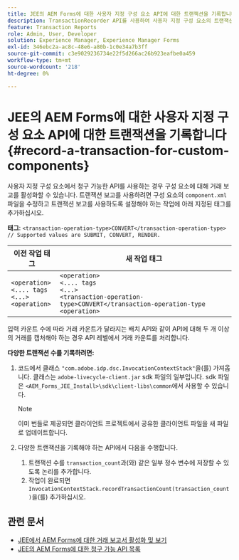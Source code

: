 ```yaml
---
title: JEE의 AEM Forms에 대한 사용자 지정 구성 요소 API에 대한 트랜잭션을 기록합니다.
description: TransactionRecorder API를 사용하여 사용자 지정 구성 요소의 트랜잭션을 기록하는 방법에 대해 알아봅니다.
feature: Transaction Reports
role: Admin, User, Developer
solution: Experience Manager, Experience Manager Forms
exl-id: 346ebc2a-ac8c-48e6-a80b-1c0e34a7b3ff
source-git-commit: c3e9029236734e22f5d266ac26b923eafbe0a459
workflow-type: tm+mt
source-wordcount: '218'
ht-degree: 0%

---
```


# JEE의 AEM Forms에 대한 사용자 지정 구성 요소 API에 대한 트랜잭션을 기록합니다 {#record-a-transaction-for-custom-components}

사용자 지정 구성 요소에서 청구 가능한 API를 사용하는 경우 구성 요소에 대해 거래 보고를 활성화할 수 있습니다. 트랜잭션 보고를 사용하려면 구성 요소의 `component.xml` 파일을 수정하고 트랜잭션 보고를 사용하도록 설정해야 하는 작업에 아래 지정된 태그를 추가하십시오.

**태그**: `<transaction-operation-type>CONVERT</transaction-operation-type> // Supported values are SUBMIT, CONVERT, RENDER.`

| 이전 작업 태그 | 새 작업 태그 |
| ----------- | ----------- |
| `<operation>`<br> `<.... tags`<br>`<...>`<br>`<operation>` | `<operation>`<br> `<.... tags`<br>`<...>`<br>`<transaction-operation-type>CONVERT</transaction-operation-type`<br>`<operation>` |

입력 카운트 수에 따라 거래 카운트가 달라지는 배치 API와 같이 API에 대해 두 개 이상의 거래를 캡처해야 하는 경우 API 레벨에서 거래 카운트를 처리합니다.

**다양한 트랜잭션 수를 기록하려면:**

1. 코드에서 클래스 `"com.adobe.idp.dsc.InvocationContextStack"`을(를) 가져옵니다. 클래스는 `adobe-livecycle-client.jar` sdk 파일의 일부입니다. sdk 파일은 `<AEM_Forms_JEE_Install>\sdk\client-libs\common`에서 사용할 수 있습니다.

   >[!NOTE]
   > 이미 번들로 제공되면 클라이언트 프로젝트에서 공유한 클라이언트 파일을 새 파일로 업데이트합니다.

1. 다양한 트랜잭션을 기록해야 하는 API에서 다음을 수행합니다.
   1. 트랜잭션 수를 `transaction_count`과(와) 같은 일부 정수 변수에 저장할 수 있도록 논리를 추가합니다.
   1. 작업이 완료되면 `InvocationContextStack.recordTransactionCount(transaction_count)`을(를) 추가하십시오.

<!--For example, you can set count for your custom component by importing class `"com.adobe.idp.dsc.InvocationContextStack"` in the code available at `adobe-livecycle-client.jar`  and determine the transaction count basis API input/result and add (In this case we add count is equal to 3):
`InvocationContextStack.recordTransactionCount(<count>).` to 
`InvocationContextStack.recordTransactionCount(3)`.-->

## 관련 문서

* [JEE에서 AEM Forms에 대한 거래 보고서 활성화 및 보기](/help/forms/using/transaction-report-overview-jee.md)
* [JEE의 AEM Forms에 대한 청구 가능 API 목록](/help/forms/using/transaction-reports-billable-apis-jee.md)
